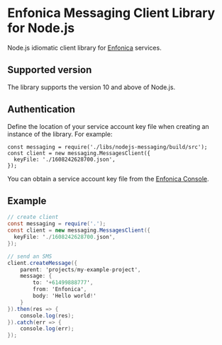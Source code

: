 # Enfonica Messaging Client Library for Node.js

Node.js idiomatic client library for [Enfonica](https://enfonica.com/) services.

## Supported version

The library supports the version 10 and above of Node.js.

## Authentication

Define the location of your service account key file when creating an instance of the library. For example:

```
const messaging = require('./libs/nodejs-messaging/build/src');
const client = new messaging.MessagesClient({
  keyFile: './1608242628700.json',
});
```

You can obtain a service account key file from the [Enfonica Console](https://console.enfonica.com/).

## Example

```cs
// create client
const messaging = require('.');
const client = new messaging.MessagesClient({
  keyFile: './1608242628700.json',
});

// send an SMS
client.createMessage({
    parent: 'projects/my-example-project', 
    message: {
        to: '+61499888777', 
        from: 'Enfonica', 
        body: 'Hello world!'
    }
}).then(res => {
    console.log(res);
}).catch(err => {
    console.log(err);
});
```